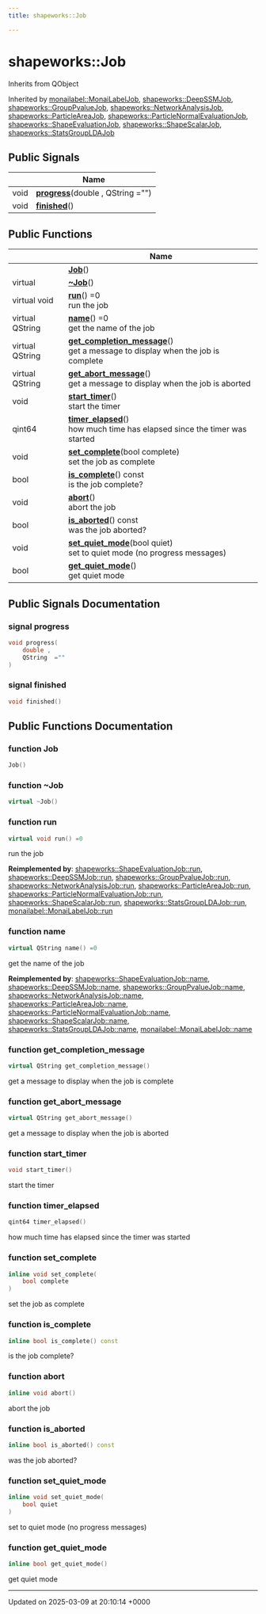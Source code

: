 ```yaml
---
title: shapeworks::Job

---
```


# shapeworks::Job





Inherits from QObject

Inherited by [monailabel::MonaiLabelJob](../Classes/classmonailabel_1_1MonaiLabelJob.md), [shapeworks::DeepSSMJob](../Classes/classshapeworks_1_1DeepSSMJob.md), [shapeworks::GroupPvalueJob](../Classes/classshapeworks_1_1GroupPvalueJob.md), [shapeworks::NetworkAnalysisJob](../Classes/classshapeworks_1_1NetworkAnalysisJob.md), [shapeworks::ParticleAreaJob](../Classes/classshapeworks_1_1ParticleAreaJob.md), [shapeworks::ParticleNormalEvaluationJob](../Classes/classshapeworks_1_1ParticleNormalEvaluationJob.md), [shapeworks::ShapeEvaluationJob](../Classes/classshapeworks_1_1ShapeEvaluationJob.md), [shapeworks::ShapeScalarJob](../Classes/classshapeworks_1_1ShapeScalarJob.md), [shapeworks::StatsGroupLDAJob](../Classes/classshapeworks_1_1StatsGroupLDAJob.md)

## Public Signals

|                | Name           |
| -------------- | -------------- |
| void | **[progress](../Classes/classshapeworks_1_1Job.md#signal-progress)**(double , QString  ="") |
| void | **[finished](../Classes/classshapeworks_1_1Job.md#signal-finished)**() |

## Public Functions

|                | Name           |
| -------------- | -------------- |
| | **[Job](../Classes/classshapeworks_1_1Job.md#function-job)**() |
| virtual | **[~Job](../Classes/classshapeworks_1_1Job.md#function-~job)**() |
| virtual void | **[run](../Classes/classshapeworks_1_1Job.md#function-run)**() =0<br>run the job  |
| virtual QString | **[name](../Classes/classshapeworks_1_1Job.md#function-name)**() =0<br>get the name of the job  |
| virtual QString | **[get_completion_message](../Classes/classshapeworks_1_1Job.md#function-get-completion-message)**()<br>get a message to display when the job is complete  |
| virtual QString | **[get_abort_message](../Classes/classshapeworks_1_1Job.md#function-get-abort-message)**()<br>get a message to display when the job is aborted  |
| void | **[start_timer](../Classes/classshapeworks_1_1Job.md#function-start-timer)**()<br>start the timer  |
| qint64 | **[timer_elapsed](../Classes/classshapeworks_1_1Job.md#function-timer-elapsed)**()<br>how much time has elapsed since the timer was started  |
| void | **[set_complete](../Classes/classshapeworks_1_1Job.md#function-set-complete)**(bool complete)<br>set the job as complete  |
| bool | **[is_complete](../Classes/classshapeworks_1_1Job.md#function-is-complete)**() const<br>is the job complete?  |
| void | **[abort](../Classes/classshapeworks_1_1Job.md#function-abort)**()<br>abort the job  |
| bool | **[is_aborted](../Classes/classshapeworks_1_1Job.md#function-is-aborted)**() const<br>was the job aborted?  |
| void | **[set_quiet_mode](../Classes/classshapeworks_1_1Job.md#function-set-quiet-mode)**(bool quiet)<br>set to quiet mode (no progress messages)  |
| bool | **[get_quiet_mode](../Classes/classshapeworks_1_1Job.md#function-get-quiet-mode)**()<br>get quiet mode  |

## Public Signals Documentation

### signal progress

```cpp
void progress(
    double ,
    QString  =""
)
```


### signal finished

```cpp
void finished()
```


## Public Functions Documentation

### function Job

```cpp
Job()
```


### function ~Job

```cpp
virtual ~Job()
```


### function run

```cpp
virtual void run() =0
```

run the job 

**Reimplemented by**: [shapeworks::ShapeEvaluationJob::run](../Classes/classshapeworks_1_1ShapeEvaluationJob.md#function-run), [shapeworks::DeepSSMJob::run](../Classes/classshapeworks_1_1DeepSSMJob.md#function-run), [shapeworks::GroupPvalueJob::run](../Classes/classshapeworks_1_1GroupPvalueJob.md#function-run), [shapeworks::NetworkAnalysisJob::run](../Classes/classshapeworks_1_1NetworkAnalysisJob.md#function-run), [shapeworks::ParticleAreaJob::run](../Classes/classshapeworks_1_1ParticleAreaJob.md#function-run), [shapeworks::ParticleNormalEvaluationJob::run](../Classes/classshapeworks_1_1ParticleNormalEvaluationJob.md#function-run), [shapeworks::ShapeScalarJob::run](../Classes/classshapeworks_1_1ShapeScalarJob.md#function-run), [shapeworks::StatsGroupLDAJob::run](../Classes/classshapeworks_1_1StatsGroupLDAJob.md#function-run), [monailabel::MonaiLabelJob::run](../Classes/classmonailabel_1_1MonaiLabelJob.md#function-run)


### function name

```cpp
virtual QString name() =0
```

get the name of the job 

**Reimplemented by**: [shapeworks::ShapeEvaluationJob::name](../Classes/classshapeworks_1_1ShapeEvaluationJob.md#function-name), [shapeworks::DeepSSMJob::name](../Classes/classshapeworks_1_1DeepSSMJob.md#function-name), [shapeworks::GroupPvalueJob::name](../Classes/classshapeworks_1_1GroupPvalueJob.md#function-name), [shapeworks::NetworkAnalysisJob::name](../Classes/classshapeworks_1_1NetworkAnalysisJob.md#function-name), [shapeworks::ParticleAreaJob::name](../Classes/classshapeworks_1_1ParticleAreaJob.md#function-name), [shapeworks::ParticleNormalEvaluationJob::name](../Classes/classshapeworks_1_1ParticleNormalEvaluationJob.md#function-name), [shapeworks::ShapeScalarJob::name](../Classes/classshapeworks_1_1ShapeScalarJob.md#function-name), [shapeworks::StatsGroupLDAJob::name](../Classes/classshapeworks_1_1StatsGroupLDAJob.md#function-name), [monailabel::MonaiLabelJob::name](../Classes/classmonailabel_1_1MonaiLabelJob.md#function-name)


### function get_completion_message

```cpp
virtual QString get_completion_message()
```

get a message to display when the job is complete 

### function get_abort_message

```cpp
virtual QString get_abort_message()
```

get a message to display when the job is aborted 

### function start_timer

```cpp
void start_timer()
```

start the timer 

### function timer_elapsed

```cpp
qint64 timer_elapsed()
```

how much time has elapsed since the timer was started 

### function set_complete

```cpp
inline void set_complete(
    bool complete
)
```

set the job as complete 

### function is_complete

```cpp
inline bool is_complete() const
```

is the job complete? 

### function abort

```cpp
inline void abort()
```

abort the job 

### function is_aborted

```cpp
inline bool is_aborted() const
```

was the job aborted? 

### function set_quiet_mode

```cpp
inline void set_quiet_mode(
    bool quiet
)
```

set to quiet mode (no progress messages) 

### function get_quiet_mode

```cpp
inline bool get_quiet_mode()
```

get quiet mode 

-------------------------------

Updated on 2025-03-09 at 20:10:14 +0000